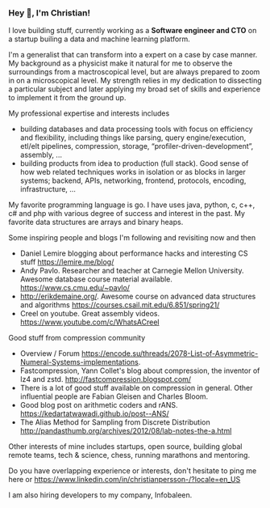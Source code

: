 ### Hey 👋, I'm Christian!

I love building stuff, currently working as a **Software engineer and CTO** on a startup builing a data and machine learning platform. 

I'm a generalist that can transform into a expert on a case by case manner. My background as a physicist make it natural for me to observe the surroundings from a mactroscopical level, but are always prepared to zoom in on a microscopical level. My strength relies in my dedication to dissecting a particular subject and later applying my broad set of skills and experience to implement it from the ground up. 

My professional expertise and interests includes
* building databases and data processing tools with focus on efficiency and flexibility, including things like parsing, query engine/execution, etl/elt pipelines, compression, storage, “profiler-driven-development”, assembly, ...
* building products from idea to production (full stack). Good sense of how web related techniques works in isolation or as blocks in larger systems; backend, APIs,  networking, frontend, protocols, encoding, infrastructure, …

My favorite programming language is go. I have uses java, python, c, c++, c# and php with various degree of success and interest in the past. 
My favorite data structures are arrays and binary heaps. 

Some inspiring people and blogs I'm following and revisiting now and then
* Daniel Lemire blogging about performance hacks and interesting CS stuff https://lemire.me/blog/
* Andy Pavlo. Researcher and teacher at Carnegie Mellon University. Awesome database course material available. https://www.cs.cmu.edu/~pavlo/
* http://erikdemaine.org/. Awesome course on advanced data structures and algorithms https://courses.csail.mit.edu/6.851/spring21/
* Creel on youtube. Great assembly videos. https://www.youtube.com/c/WhatsACreel

Good stuff from compression community
* Overview / Forum https://encode.su/threads/2078-List-of-Asymmetric-Numeral-Systems-implementations. 
* Fastcompression, Yann Collet's blog about compression, the inventor of lz4 and zstd. http://fastcompression.blogspot.com/ 
* There is a lot of good stuff available on compression in general. Other influential people are Fabian Gleisen and Charles Bloom. 
* Good blog post on arithmetic coders and rANS. https://kedartatwawadi.github.io/post--ANS/ 
* The Alias Method for Sampling from Discrete Distribution http://pandasthumb.org/archives/2012/08/lab-notes-the-a.html

Other interests of mine includes startups, open source, building global remote teams, tech & science, chess, running marathons and mentoring. 

Do you have overlapping experience or interests, don't hesitate to ping me here or https://www.linkedin.com/in/christianpersson-/?locale=en_US

I am also hiring developers to my company, Infobaleen. 

